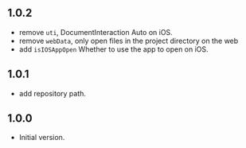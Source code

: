 ## 1.0.2
- remove `uti`, DocumentInteraction Auto on iOS.
- remove `webData`, only open files in the project directory on the web
- add `isIOSAppOpen` Whether to use the app to open on iOS.
## 1.0.1
- add repository path.
## 1.0.0
- Initial version.
